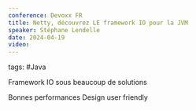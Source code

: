 ```yaml
---
conference: Devoxx FR
title: Netty, découvrez LE framework IO pour la JVM
speaker: Stéphane Lendelle
date: 2024-04-19
video:
---
```

tags: #Java 

Framework IO sous beaucoup de solutions

Bonnes performances
Design user friendly

